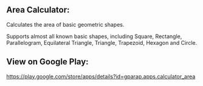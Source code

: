Area Calculator:
----------------
Calculates the area of basic geometric shapes.

Supports almost all known basic shapes, including 
Square, Rectangle, Parallelogram, Equilateral Triangle, Triangle, Trapezoid, Hexagon and Circle.

View on Google Play:
--------------------
https://play.google.com/store/apps/details?id=gparap.apps.calculator_area
